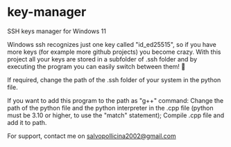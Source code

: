 # key-manager
SSH keys manager for Windows 11 

Windows ssh recognizes just one key called "id_ed25515", so if you have more keys (for example more github projects) you become crazy.
With this project all your keys are stored in a subfolder of .ssh folder and by executing the program you can easily switch between them! 🥳

If required, change the path of the .ssh folder of your system in the python file.

If you want to add this program to the path as "g++" command:
  Change the path of the python file and the python interpreter in the .cpp file (python must be 3.10 or higher, to use the "match" statement);
  Compile .cpp file and add it to path.
  
For support, contact me on salvopollicina2002@gmail.com
